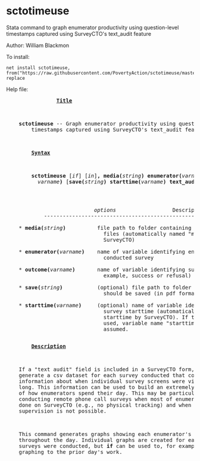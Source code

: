 # sctotimeuse
Stata command to graph enumerator productivity using question-level timestamps captured using SurveyCTO's text_audit feature 

Author:
William Blackmon

To install: 

```
net install sctotimeuse, from("https://raw.githubusercontent.com/PovertyAction/sctotimeuse/master") replace
```

Help file: 
<pre>
                <b><u>Title</u></b>
<p>
        
    <b>sctotimeuse</b> -- Graph enumerator productivity using question-level
        timestamps captured using SurveyCTO's text_audit feature.
<p>
<a name="syntax"></a>        
        <b><u>Syntax</u></b>
<p>
        
        <b>sctotimeuse</b> [<i>if</i>] [<i>in</i>]<b>, media(</b><i>string</i><b>) enumerator(</b><i>varname</i><b>) outcome(</b>
          <i>varname</i><b>)</b> [<b>save(</b><i>string</i><b>)</b> <b>starttime(</b><i>varname</i><b>)</b> <b>text_audit(</b><i>varname</i><b>)</b>]
<p>
<p>
                            <i>options</i>                  Description
            -----------------------------------------------------------------
        
    * <b>media(</b><i>string</i><b>)</b>          file path to folder containing text audit csv
                               files (automatically named "media" by
                               SurveyCTO)
        
    * <b>enumerator(</b><i>varname</i><b>)</b>    name of variable identifying enumerator who
                               conducted survey
        
    * <b>outcome(</b><i>varname</i><b>)</b>       name of variable identifying survey outcome (for
                               example, success or refusal)
        
    * <b>save(</b><i>string</i><b>)</b>           (optional) file path to folder where graphs
                               should be saved (in pdf format)
        
    * <b>starttime(</b><i>varname</i><b>)</b>     (optional) name of variable identifying the
                               survey starttime (automatically named
                               starttime by SurveyCTO). If this option is not
                               used, variable name "starttime" will be
                               assumed.
<p>
        <b><u>Description</u></b>
<p>
        
    If a "text audit" field is included in a SurveyCTO form, SurveyCTO will
    generate a csv dataset for each survey conducted that contains detailed
    information about when individual survey screens were viewed and for how
    long. This information can be used to build an extremely precise mapping
    of how enumerators spend their day. This may be particularly useful when
    conducting remote phone call surveys when most of enumerators' work is
    done on SurveyCTO (e.g., no physical tracking) and when in-person
    supervision is not possible.
<p>
        
    This command generates graphs showing each enumerator's time use
    throughout the day. Individual graphs are created for each day when
    surveys were conducted, but <b>if</b> can be used to, for example, limit
    graphing to the prior day's work.
<p>
</pre>
